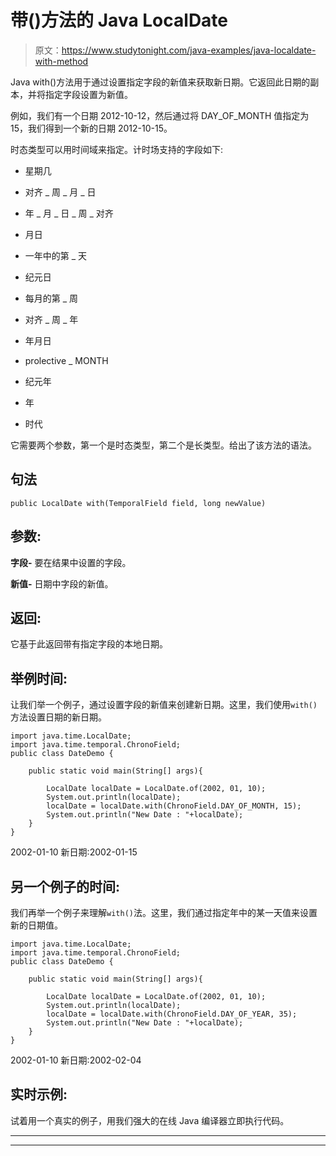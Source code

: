 # 带()方法的 Java LocalDate

> 原文：<https://www.studytonight.com/java-examples/java-localdate-with-method>

Java with()方法用于通过设置指定字段的新值来获取新日期。它返回此日期的副本，并将指定字段设置为新值。

例如，我们有一个日期 2012-10-12，然后通过将 DAY_OF_MONTH 值指定为 15，我们得到一个新的日期 2012-10-15。

时态类型可以用时间域来指定。计时场支持的字段如下:

*   星期几

*   对齐 _ 周 _ 月 _ 日

*   年 _ 月 _ 日 _ 周 _ 对齐

*   月日

*   一年中的第 _ 天

*   纪元日

*   每月的第 _ 周

*   对齐 _ 周 _ 年

*   年月日

*   prolective _ MONTH

*   纪元年

*   年

*   时代

它需要两个参数，第一个是时态类型，第二个是长类型。给出了该方法的语法。

## 句法

```
public LocalDate with(TemporalField field, long newValue)
```

## 参数:

**字段-** 要在结果中设置的字段。

**新值-** 日期中字段的新值。

## 返回:

它基于此返回带有指定字段的本地日期。

## 举例时间:

让我们举一个例子，通过设置字段的新值来创建新日期。这里，我们使用`with()`方法设置日期的新日期。

```
import java.time.LocalDate;
import java.time.temporal.ChronoField;
public class DateDemo {

	public static void main(String[] args){  

		LocalDate localDate = LocalDate.of(2002, 01, 10);
		System.out.println(localDate);
		localDate = localDate.with(ChronoField.DAY_OF_MONTH, 15);
		System.out.println("New Date : "+localDate);
	}
}
```

2002-01-10
新日期:2002-01-15

## 另一个例子的时间:

我们再举一个例子来理解`with()`法。这里，我们通过指定年中的某一天值来设置新的日期值。

```
import java.time.LocalDate;
import java.time.temporal.ChronoField;
public class DateDemo {

	public static void main(String[] args){  

		LocalDate localDate = LocalDate.of(2002, 01, 10);
		System.out.println(localDate);
		localDate = localDate.with(ChronoField.DAY_OF_YEAR, 35);
		System.out.println("New Date : "+localDate);
	}
}
```

2002-01-10
新日期:2002-02-04

## 实时示例:

试着用一个真实的例子，用我们强大的在线 Java 编译器立即执行代码。

* * *

* * *